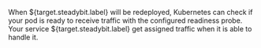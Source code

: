 When ${target.steadybit.label} will be redeployed, Kubernetes can check if your pod is ready to receive traffic with the configured readiness probe. Your service ${target.steadybit.label} get assigned traffic when it is able to handle it.
